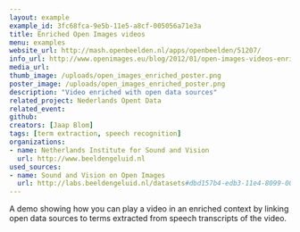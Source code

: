 ```yaml
---
layout: example
example_id: 3fc68fca-9e5b-11e5-a8cf-005056a71e3a
title: Enriched Open Images videos
menu: examples
website_url: http://mash.openbeelden.nl/apps/openbeelden/51207/
info_url: http://www.openimages.eu/blog/2012/01/open-images-videos-enriched-with-open-data/
media_url: 
thumb_image: /uploads/open_images_enriched_poster.png
poster_image: /uploads/open_images_enriched_poster.png
description: "Video enriched with open data sources"
related_project: Nederlands Opent Data
related_event: 
github: 
creators: [Jaap Blom]
tags: [term extraction, speech recognition]
organizations: 
- name: Netherlands Institute for Sound and Vision
  url: http://www.beeldengeluid.nl
used_sources: 
- name: Sound and Vision on Open Images
  url: http://labs.beeldengeluid.nl/datasets#dbd157b4-edb3-11e4-8099-005056a71e3a
---
```


A demo showing how you can play a video in an enriched context by linking open data sources to terms extracted from speech transcripts of the video.
